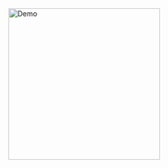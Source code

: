 
<img src='[https://github.com/SkinQuest/SkinDeep/blob/054bc9ec0dfd8960089e7859c10f54eb172948cd/assets/skindeepgif.gif](https://github.com/vdo9/SleepTracker/blob/main/a4-sleeptracker-vd_AdobeExpress.gif)' title='Video Walkthrough' width='300' alt='Demo' />
